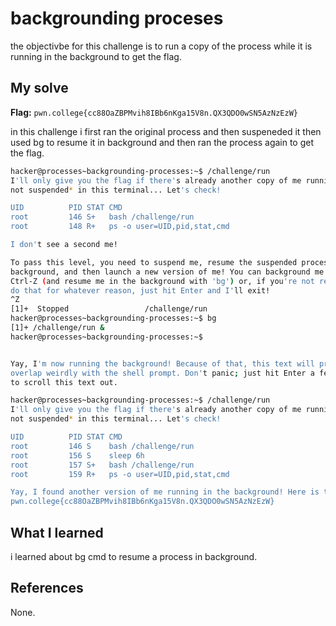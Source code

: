 # backgrounding proceses
the objectivbe for this challenge is to run a copy of the process while it is running in the background to get the flag.

## My solve
**Flag:** `pwn.college{cc88OaZBPMvih8IBb6nKga15V8n.QX3QDO0wSN5AzNzEzW}`

in this challenge i first ran the original process and then suspeneded it then used bg to resume it in background and then ran the process again to get the flag.
```bash
hacker@processes~backgrounding-processes:~$ /challenge/run
I'll only give you the flag if there's already another copy of me running *and 
not suspended* in this terminal... Let's check!

UID          PID STAT CMD
root         146 S+   bash /challenge/run
root         148 R+   ps -o user=UID,pid,stat,cmd

I don't see a second me!

To pass this level, you need to suspend me, resume the suspended process in the 
background, and then launch a new version of me! You can background me with 
Ctrl-Z (and resume me in the background with 'bg') or, if you're not ready to 
do that for whatever reason, just hit Enter and I'll exit!
^Z
[1]+  Stopped                 /challenge/run
hacker@processes~backgrounding-processes:~$ bg
[1]+ /challenge/run &
hacker@processes~backgrounding-processes:~$ 


Yay, I'm now running the background! Because of that, this text will probably 
overlap weirdly with the shell prompt. Don't panic; just hit Enter a few times 
to scroll this text out.

hacker@processes~backgrounding-processes:~$ /challenge/run
I'll only give you the flag if there's already another copy of me running *and 
not suspended* in this terminal... Let's check!

UID          PID STAT CMD
root         146 S    bash /challenge/run
root         156 S    sleep 6h
root         157 S+   bash /challenge/run
root         159 R+   ps -o user=UID,pid,stat,cmd

Yay, I found another version of me running in the background! Here is the flag:
pwn.college{cc88OaZBPMvih8IBb6nKga15V8n.QX3QDO0wSN5AzNzEzW}
```

## What I learned
i learned about bg cmd to resume a process in background.

## References 
None.
